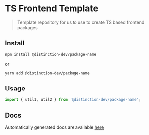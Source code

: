 # TS Frontend Template

> Template repository for us to use to create TS based frontend packages

## Install

```bash
npm install @distinction-dev/package-name
```

or

```bash
yarn add @distinction-dev/package-name
```

## Usage

```ts
import { util1, util2 } from '@distinction-dev/package-name';

```

## Docs

Automatically generated docs are available [here](https://distinction-dev.github.io/package-name)
